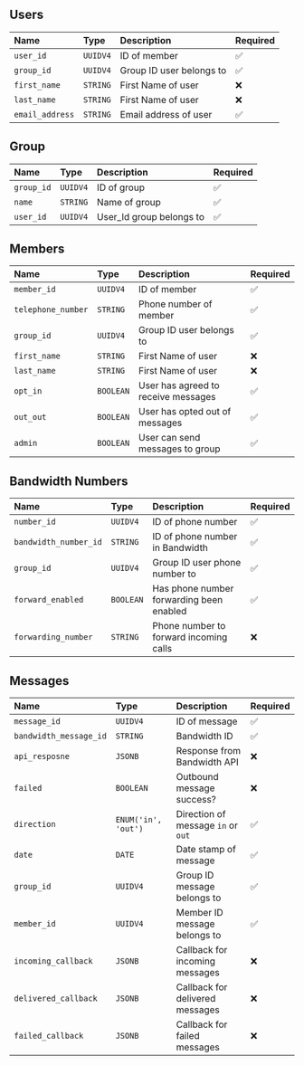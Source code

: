 ## Users

| Name            | Type     | Description              | Required |
|:----------------|:---------|:-------------------------|:---------|
| `user_id`       | `UUIDV4` | ID of member             | ✅        |
| `group_id`      | `UUIDV4` | Group ID user belongs to | ✅        |
| `first_name`    | `STRING` | First Name of user       | ❌        |
| `last_name`     | `STRING` | First Name of user       | ❌        |
| `email_address` | `STRING` | Email address of user    | ✅        |

## Group

| Name       | Type     | Description              | Required |
|:-----------|:---------|:-------------------------|:---------|
| `group_id` | `UUIDV4` | ID of group              | ✅        |
| `name`     | `STRING` | Name of group            | ✅        |
| `user_id`  | `UUIDV4` | User_Id group belongs to | ✅        |

## Members

| Name               | Type      | Description                         | Required |
|:-------------------|:----------|:------------------------------------|:---------|
| `member_id`        | `UUIDV4`  | ID of member                        | ✅        |
| `telephone_number` | `STRING`  | Phone number of member              | ✅        |
| `group_id`         | `UUIDV4`  | Group ID user belongs to            | ✅        |
| `first_name`       | `STRING`  | First Name of user                  | ❌        |
| `last_name`        | `STRING`  | First Name of user                  | ❌        |
| `opt_in`           | `BOOLEAN` | User has agreed to receive messages | ✅        |
| `out_out`          | `BOOLEAN` | User has opted out of messages      | ✅        |
| `admin`            | `BOOLEAN` | User can send messages to group     | ✅        |

## Bandwidth Numbers

| Name                  | Type      | Description                              | Required |
|:----------------------|:----------|:-----------------------------------------|:---------|
| `number_id`           | `UUIDV4`  | ID of phone number                       | ✅        |
| `bandwidth_number_id` | `STRING`  | ID of phone number in Bandwidth          | ✅        |
| `group_id`            | `UUIDV4`  | Group ID user phone number to            | ✅        |
| `forward_enabled`     | `BOOLEAN` | Has phone number forwarding been enabled | ✅        |
| `forwarding_number`   | `STRING`  | Phone number to forward incoming calls   | ❌        |

## Messages

| Name                   | Type                | Description                        | Required |
|:-----------------------|:--------------------|:-----------------------------------|:---------|
| `message_id`           | `UUIDV4`            | ID of message                      | ✅        |
| `bandwidth_message_id` | `STRING`            | Bandwidth ID                       | ✅        |
| `api_resposne`         | `JSONB`             | Response from Bandwidth API        | ❌        |
| `failed`               | `BOOLEAN`           | Outbound message success?          | ❌        |
| `direction`            | `ENUM('in', 'out')` | Direction of message `in` or `out` | ✅        |
| `date`                 | `DATE`              | Date stamp of message              | ✅        |
| `group_id`             | `UUIDV4`            | Group ID message belongs to        | ✅        |
| `member_id`            | `UUIDV4`            | Member ID message belongs to       | ✅        |
| `incoming_callback`    | `JSONB`             | Callback for incoming messages     | ❌        |
| `delivered_callback`   | `JSONB`             | Callback for delivered messages    | ❌        |
| `failed_callback`      | `JSONB`             | Callback for failed messages       | ❌        |






